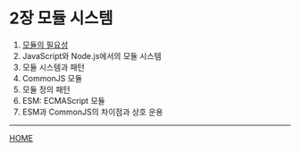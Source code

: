# 2장 모듈 시스템

1. [모듈의 필요성](./01.md)
2. JavaScript와 Node.js에서의 모듈 시스템
3. 모듈 시스템과 패턴
4. CommonJS 모듈
5. 모듈 정의 패턴
6. ESM: ECMAScript 모듈
7. ESM과 CommonJS의 차이점과 상호 운용

-----
[HOME](../README.md)
